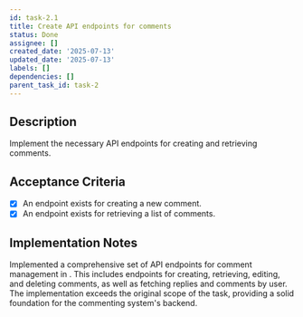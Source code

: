 ```yaml
---
id: task-2.1
title: Create API endpoints for comments
status: Done
assignee: []
created_date: '2025-07-13'
updated_date: '2025-07-13'
labels: []
dependencies: []
parent_task_id: task-2
---
```


## Description

Implement the necessary API endpoints for creating and retrieving comments.

## Acceptance Criteria

- [x] An endpoint exists for creating a new comment.
- [x] An endpoint exists for retrieving a list of comments.

## Implementation Notes

Implemented a comprehensive set of API endpoints for comment management in . This includes endpoints for creating, retrieving, editing, and deleting comments, as well as fetching replies and comments by user. The implementation exceeds the original scope of the task, providing a solid foundation for the commenting system's backend.
